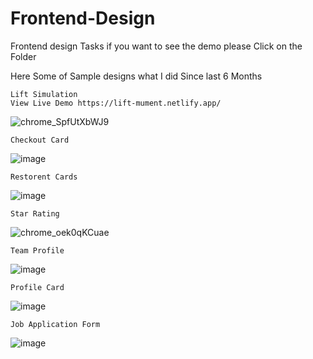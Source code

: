 # Frontend-Design
Frontend design Tasks
if you want to see the demo please Click on the Folder

Here Some of Sample designs what I did Since last 6 Months

  	Lift Simulation 
	View Live Demo https://lift-mument.netlify.app/
![chrome_SpfUtXbWJ9](https://github.com/user-attachments/assets/3c31417f-a75e-4090-800e-509ae7479f0b)

  	Checkout Card
![image](https://github.com/user-attachments/assets/1bf4f071-0a01-46f3-be08-99dddac37048)

  	Restorent Cards 
![image](https://github.com/user-attachments/assets/6dad916d-d8a0-4117-b572-1c4f59d2bb3d)

	Star Rating 
![chrome_oek0qKCuae](https://github.com/user-attachments/assets/72dc3cbd-7f1a-4609-a0e7-abe4305a37de)

 	Team Profile
![image](https://github.com/user-attachments/assets/e82cdd5d-c34b-4d0c-aaf6-e64a855ec10a)

 	Profile Card
![image](https://github.com/user-attachments/assets/8a33888c-fae2-49e2-811c-e21fd9ae7453)

  	Job Application Form
![image](https://github.com/user-attachments/assets/a07c1743-7455-4f0a-9da6-f6709b4c279d)



